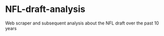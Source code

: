 # NFL-draft-analysis
Web scraper and subsequent analysis about the NFL draft over the past 10 years
